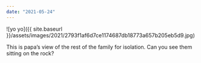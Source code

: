 ```yaml
---
date: "2021-05-24"
---
```


![yo yo]({{ site.baseurl }}/assets/images/2021/2793f1af6d7ce1174687db18773a657b205eb5d9.jpg)

This is papa’s view of the rest of the family for isolation. Can you see them sitting on the rock?
